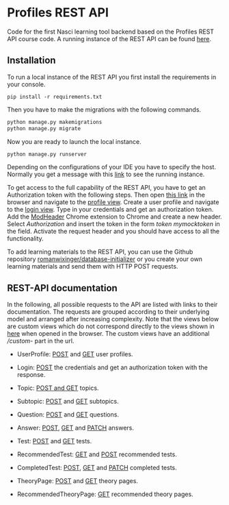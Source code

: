 # Profiles REST API

Code for the first Nasci learning tool backend based on the Profiles REST API course code. A running instance of the 
 REST API can be found [here](https://us-east-2.console.aws.amazon.com/console/home?region=us-east-2). 

## Installation

To run a local instance of the REST API you first install the requirements in your console. 

   ```
   pip install -r requirements.txt
   ``` 
   
Then you have to make the migrations with the following commands.

   ```python
   python manage.py makemigrations
   python manage.py migrate
   ``` 
 
Now you are ready to launch the local instance. 

   ```python
   python manage.py runserver
   ``` 

Depending on the configurations of your IDE you have to specify the host. Normally you get a message with this 
[link](http://127.0.0.1:8000/api) to see the running instance. 

To get access to the full capability of the REST API, you have to get an Authorization token with the following steps. 
Then open [this link](http://127.0.0.1:8000/api) in the browser and navigate to the
[profile view](http://127.0.0.1:8000/api/profile/). Create a user profile and navigate to the 
[login view](http://127.0.0.1:8000/api/login/). Type in your credentials and get an authorization token. Add the [ModHeader](https://chrome.google.com/webstore/detail/modheader/idgpnmonknjnojddfkpgkljpfnnfcklj?hl=eng) 
Chrome extension to Chrome and create a new header. Select _Authorization_ and insert the token in the form 
_token mymocktoken_ in the field. Activate the request header and you should have access to all the functionality. 

To add learning materials to the REST API, you can use the Github repository [romanwixinger/database-initializer](https://github.com/romanwixinger/database-initializer) 
or you create your own learning materials and send them with HTTP POST requests. 

## REST-API documentation

In the following, all possible requests to the API are listed with links to their documentation. The requests are 
grouped according to their underlying model and arranged after increasing complexity. Note that the views below are custom views which do not correspond directly to the 
views shown in [here](https://us-east-2.console.aws.amazon.com/console/home?region=us-east-2) when opened in the browser. The custom views have an additional _/custom-_ part 
in the url.

* UserProfile: [POST](https://github.com/romanwixinger/profiles-rest-api/blob/master/documentation/UserProfilePOST.md) and 
[GET](https://github.com/romanwixinger/profiles-rest-api/blob/master/documentation/UserProfileGET.md) user profiles. 

* Login: [POST](https://github.com/romanwixinger/profiles-rest-api/blob/master/documentation/Login.md) the credentials and get an authorization token with the 
response. 

* Topic: [POST and GET](https://github.com/romanwixinger/profiles-rest-api/blob/master/documentation/Topic.md) topics. 

* Subtopic: [POST](https://github.com/romanwixinger/profiles-rest-api/blob/master/documentation/SubtopicPOST.md) and 
             [GET](https://github.com/romanwixinger/profiles-rest-api/blob/master/documentation/SubtopicGET.md) subtopics. 
            
* Question: [POST](https://github.com/romanwixinger/profiles-rest-api/blob/master/documentation/QuestionPOST.md) and 
             [GET](https://github.com/romanwixinger/profiles-rest-api/blob/master/documentation/QuestionGET.md) questions.
 
* Answer: [POST](https://github.com/romanwixinger/profiles-rest-api/blob/master/documentation/AnswerPOST.md), 
            [GET](https://github.com/romanwixinger/profiles-rest-api/blob/master/documentation/AnswerGET.md) and 
           [PATCH](https://github.com/romanwixinger/profiles-rest-api/blob/master/documentation/AnswerPATCH.md) answers.
          
* Test: [POST](https://github.com/romanwixinger/profiles-rest-api/blob/master/documentation/TestPOST.md) and 
         [GET](https://github.com/romanwixinger/profiles-rest-api/blob/master/documentation/TestGET.md) tests.
         
* RecommendedTest: [GET](https://github.com/romanwixinger/profiles-rest-api/blob/master/documentation/RecommendedTestGET.md) and [POST](https://github.com/romanwixinger/profiles-rest-api/blob/master/documentation/RecommendedTestPOST.md) recommended tests.
                  
* CompletedTest: [POST](https://github.com/romanwixinger/profiles-rest-api/blob/master/documentation/CompletedTestPOST.md),
                 [GET](https://github.com/romanwixinger/profiles-rest-api/blob/master/documentation/CompletedTestGET.md) and
                 [PATCH](https://github.com/romanwixinger/profiles-rest-api/blob/master/documentation/CompletedTestPATCH.md) completed tests.

* TheoryPage: [POST](https://github.com/romanwixinger/profiles-rest-api/blob/master/documentation/TheoryPagePOST.md) and 
              [GET](https://github.com/romanwixinger/profiles-rest-api/blob/master/documentation/TheoryPageGET.md) theory pages. 

* RecommendedTheoryPage: [GET](https://github.com/romanwixinger/profiles-rest-api/blob/master/documentation/RecommendedTheoryPageGET.md) recommended theory pages. 
